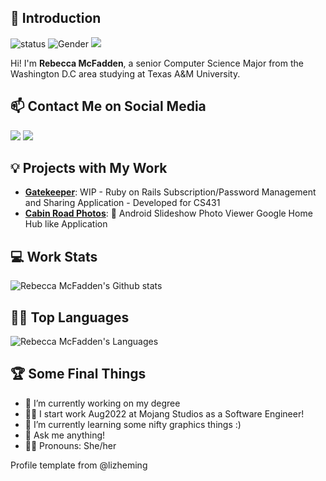 ## 👋 Introduction

![status](https://img.shields.io/badge/status-up-brightgreen) ![Gender](https://img.shields.io/badge/gender-%F0%9F%91%A9-lightgrey) ![](https://visitor-badge.glitch.me/badge?page_id=github.com/rebeccamcfadden) 

Hi! I'm **Rebecca McFadden**, a senior Computer Science Major from the Washington D.C area studying at Texas A&M University. 

## 📫 Contact Me on Social Media

[![](https://img.shields.io/badge/LinkedIn-Rebecca%20McFadden-informational)](https://www.linkedin.com/in/rebecca-m-601936135/) [![](https://img.shields.io/badge/Email-rmcfadden%40tamu.edu-lightgrey)](mailto:rmcfadden@tamu.edu)

## 💡 Projects with My Work

- [**Gatekeeper**](https://github.com/gatekeeper-tamu/gatekeeper): WIP - Ruby on Rails Subscription/Password Management and Sharing Application - Developed for CS431
- [**Cabin Road Photos**](https://github.com/tamuseanmiller/Cabin-Road-Photos): 🌲 Android Slideshow Photo Viewer Google Home Hub like Application
 
## 💻 Work Stats
  ![Rebecca McFadden's Github stats](https://github-readme-stats.vercel.app/api?username=rebeccamcfadden&show_icons=true&layout=compact)
  
## 👩‍💻 Top Languages
  ![Rebecca McFadden's Languages](https://github-readme-stats.vercel.app/api/top-langs/?username=rebeccamcfadden&show_icons=true&layout=compact)

## :trophy: Some Final Things

- 🔭 I’m currently working on my degree
- 👩‍💼 I start work Aug2022 at Mojang Studios as a Software Engineer!
- 🌱 I’m currently learning some nifty graphics things :)
- 💬 Ask me anything!
- 👩‍💻 Pronouns: She/her

Profile template from @lizheming
